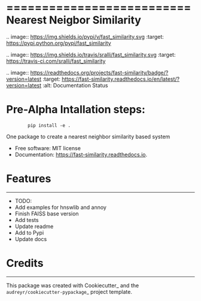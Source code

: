 ==========================
Nearest Neigbor Similarity
==========================


.. image:: https://img.shields.io/pypi/v/fast_similarity.svg
        :target: https://pypi.python.org/pypi/fast_similarity

.. image:: https://img.shields.io/travis/sralli/fast_similarity.svg
        :target: https://travis-ci.com/sralli/fast_similarity

.. image:: https://readthedocs.org/projects/fast-similarity/badge/?version=latest
        :target: https://fast-similarity.readthedocs.io/en/latest/?version=latest
        :alt: Documentation Status



# Pre-Alpha Intallation steps: 
```
        pip install -e .
```


One package to create a nearest neighbor similarity based system


- Free software: MIT license
- Documentation: https://fast-similarity.readthedocs.io.


# Features
--------

- TODO:
 - Add examples for hnswlib and annoy
 - Finish FAISS base version
 - Add tests
 - Update readme
 - Add to Pypi
 - Update docs

# Credits
-------

This package was created with Cookiecutter_ and the `audreyr/cookiecutter-pypackage`_ project template.
